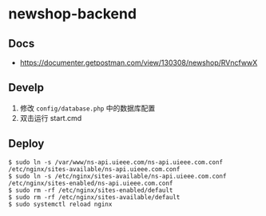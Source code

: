 # newshop-backend

## Docs

- https://documenter.getpostman.com/view/130308/newshop/RVncfwwX

## Develp

1. 修改 `config/database.php` 中的数据库配置
2. 双击运行 start.cmd

## Deploy

```shell
$ sudo ln -s /var/www/ns-api.uieee.com/ns-api.uieee.com.conf /etc/nginx/sites-available/ns-api.uieee.com.conf
$ sudo ln -s /etc/nginx/sites-available/ns-api.uieee.com.conf /etc/nginx/sites-enabled/ns-api.uieee.com.conf
$ sudo rm -rf /etc/nginx/sites-enabled/default
$ sudo rm -rf /etc/nginx/sites-available/default
$ sudo systemctl reload nginx
```
